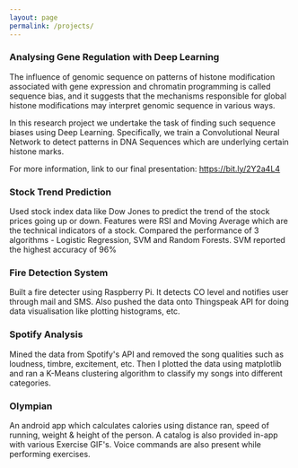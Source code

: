 ```yaml
---
layout: page
permalink: /projects/
---
```


### Analysing Gene Regulation with Deep Learning
The influence of genomic sequence on patterns of histone modification associated with gene expression and chromatin programming is called sequence bias, and it suggests that the mechanisms responsible for global histone modifications may interpret genomic sequence in various ways.

In this research project we undertake the task of finding such sequence biases using Deep Learning. Specifically, we train a Convolutional Neural Network to detect patterns in DNA Sequences which are underlying certain histone marks.

For more information, link to our final presentation: https://bit.ly/2Y2a4L4

### Stock Trend Prediction
Used stock index data like Dow Jones to predict the trend of the stock prices going up or down. Features were RSI and Moving Average which are the technical indicators of a stock. Compared the performance of 3 algorithms - Logistic Regression, SVM and Random Forests. SVM reported the highest accuracy of 96%   

### Fire Detection System
Built a fire detecter using Raspberry Pi. It detects CO level and notifies user through mail and SMS. Also pushed the data onto Thingspeak API for doing data visualisation like plotting histograms, etc. 

### Spotify Analysis
Mined the data from Spotify's API and removed the song qualities such as loudness, timbre, excitement, etc. Then I plotted the data using matplotlib and ran a K-Means clustering algorithm to classify my songs into different categories. 

### Olympian
An android app which calculates calories using distance ran, speed of running, weight & height of the person. A catalog is also provided in-app with various Exercise GIF's. Voice commands are also present while performing exercises.
